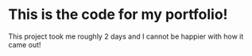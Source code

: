 <h1>This is the code for my portfolio!</h1>

This project took me roughly 2 days and I cannot be happier with how it came out!

